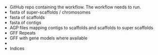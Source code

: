 - GitHub repo containing the workflow. The workflow needs to run.
- fasta of super-scaffolds / chromosomes
- fasta of scaffolds
- fasta of contigs
- AGP files mapping contigs to scaffolds and scaffolds to super scaffolds
- GFF Repeats
- GFF with gene models where available
- 
- Indices